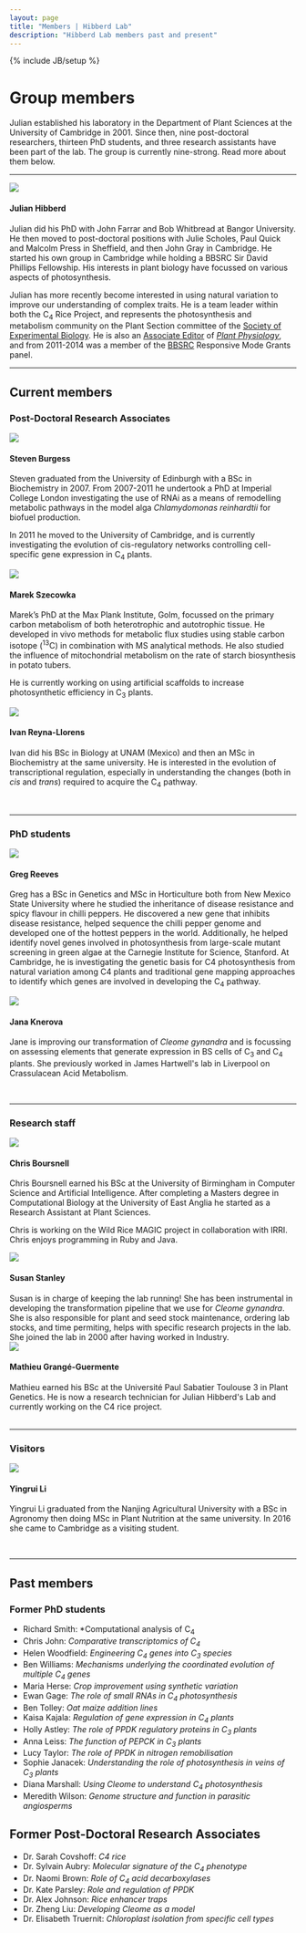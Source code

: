 ```yaml
---
layout: page
title: "Members | Hibberd Lab"
description: "Hibberd Lab members past and present"
---
```


{% include JB/setup %}

# Group members

Julian established his laboratory in the Department of Plant Sciences at the University of Cambridge in 2001.  Since then, nine post-doctoral researchers, thirteen PhD students, and three research assistants have been part of the lab.  The group is currently nine-strong. Read more about them below.

----

<div class="row-fluid">
  <div class="span8 offset2 media">
    <img class="pull-left media-object img-rounded" src="../assets/members/jh.jpg">
    <div class="media-body">
      <h4 class="media-heading">Julian Hibberd</h4>
      <p>Julian did his PhD with John Farrar and Bob Whitbread at Bangor University.  He then moved to post-doctoral positions with Julie Scholes, Paul Quick and Malcolm Press in Sheffield, and then John Gray in Cambridge.  He started his own group in Cambridge while holding a BBSRC Sir David Phillips Fellowship. His interests in plant biology have focussed on various aspects of photosynthesis.</p>
      <p>Julian has more recently become interested in using natural variation to improve our understanding of complex traits.  He is a team leader within both the C<sub>4</sub> Rice Project, and represents the photosynthesis and metabolism community on the Plant Section committee of the <a href="http://www.sebiology.org">Society of Experimental Biology</a>.  He is also an <a href="http://www.plantphysiol.org/site/misc/edboard.xhtml">Associate Editor</a> of <a href="http://www.plantphysiol.org"><i>Plant Physiology</i></a>, and from 2011-2014 was a member of the <a href="http://www.bbsrc.ac.uk/home/home.aspx">BBSRC</a> Responsive Mode Grants panel.</p>  
    </div>
  </div>
</div>

----  

## Current members

### Post-Doctoral Research Associates

<div class="row-fluid">
  <div class="span6 media">
    <img class="pull-left media-object img-rounded" src="../assets/members/sb.jpg">
    <div class="media-body">
      <h4 class="media-heading">Steven Burgess</h4>
      <p>Steven graduated from the University of Edinburgh with a BSc in Biochemistry in
      2007. From 2007-2011 he undertook a PhD at Imperial College London investigating
      the use of RNAi as a means of remodelling metabolic pathways 
      in the model alga <i>Chlamydomonas reinhardtii</i> for biofuel production.</p>
      <p>In 2011 he moved to the University of Cambridge, and is currently investigating the
      evolution of cis-regulatory networks controlling cell-specific gene
      expression in C<sub>4</sub> plants.</p>
    </div>
  </div>
</div>

<div class="row-fluid">
  <div class="span6 media">
    <img class="pull-left media-object img-rounded" src="../assets/members/ms.jpg">
    <div class="media-body">
      <h4 class="media-heading">Marek Szecowka</h4>
      <p>Marek’s PhD at the Max Plank Institute, Golm, focussed on the primary carbon metabolism of both heterotrophic and
      autotrophic tissue. He developed in vivo methods for metabolic flux studies using stable carbon isotope (<sup>13</sup>C)
      in combination with MS analytical methods. He also studied the influence of mitochondrial metabolism on the rate of
      starch biosynthesis in potato tubers.</p>
      <p>He is currently working on using artificial scaffolds to increase photosynthetic efficiency in C<sub>3</sub>
      plants.</p>
    </div>
  </div>
  <div class="span6 media">
    <img class="pull-left media-object img-rounded" src="../assets/members/irl.jpg">
    <div class="media-body">
      <h4 class="media-heading">Ivan Reyna-Llorens</h4>
      <p>Ivan did his BSc in Biology at UNAM (Mexico) and then an MSc in Biochemistry at the same university. He is interested
      in the evolution of transcriptional regulation, especially in understanding the changes (both in <i>cis</i> and
      <i>trans</i>) required to acquire the C<sub>4</sub> pathway.</p> 
    </div>
  </div>
 </div>
</div>
<br>

----

### PhD students

<div class="row-fluid">
  <div class="span6 media">
    <img class="pull-left media-object img-rounded" src="../assets/members/GG.jpg">
    <div class="media-body">
      <h4 class="media-heading">Greg Reeves</h4>
      <p> Greg has a BSc in Genetics and MSc in Horticulture both from New Mexico State University where he studied the inheritance of disease resistance and spicy flavour in chilli peppers. He discovered a new gene that inhibits disease resistance, helped sequence the chilli pepper genome and developed one of the hottest peppers in the world. Additionally, he helped identify novel genes involved in photosynthesis from large-scale mutant screening in green algae at the Carnegie Institute for Science, Stanford. At Cambridge, he is investigating the genetic basis for C4 photosynthesis from natural variation among C4 plants and traditional gene mapping approaches to identify which genes are involved in developing the C<sub>4</sub> pathway.</p>
    </div>
  </div>
</div>

<div class="row-fluid">
  <div class="span6 media">
    <img class="pull-left media-object img-rounded" src="../assets/members/jk.jpg">
    <div class="media-body">
      <h4 class="media-heading">Jana Knerova</h4>
      <p>Jane is improving our transformation of <i>Cleome gynandra</i> and is focussing on assessing elements that generate
      expression in BS cells of C<sub>3</sub> and C<sub>4</sub> plants. She previously worked in James Hartwell's lab in
      Liverpool on Crassulacean Acid Metabolism.</p>
    </div>
  </div>
</div>
<br>

----

### Research staff

<div class="row-fluid">
  <div class="span6 media">
  <img class="pull-left media-object img-rounded" src="../assets/members/cb.jpg">
    <div class="media-body">
    <h4 class="media-heading">Chris Boursnell</h4>
    <p>Chris Boursnell earned his BSc at the University of Birmingham in Computer Science and Artificial Intelligence. After
    completing a Masters degree in Computational Biology at the University of East Anglia he started as a Research Assistant at
    Plant Sciences.</p>
    <p>Chris is working on the Wild Rice MAGIC project in collaboration with IRRI. Chris enjoys programming in Ruby and Java.</p>
    </div>
  </div>
    <div class="span6 media">
      <img class="pull-left media-object img-rounded" src="../assets/members/ss.jpg">
      <div class="media-body">
      <h4 class="media-heading">Susan Stanley</h4>
      Susan is in charge of keeping the lab running! She has been instrumental in developing the transformation pipeline that
      we use for <i>Cleome gynandra</i>. She is also responsible for plant and seed stock maintenance, ordering lab stocks, and
      time permiting, helps with specific research projects in the lab. She joined the lab in 2000 after having worked in
      Industry.
    </div>
   </div>
  </div>
<div class="row-fluid"> 
 <div class="span6 media">
      <img class="pull-left media-object img-rounded" src="../assets/members/mgg.jpg">
      <div class="media-body">
      <h4 class="media-heading">Mathieu Grangé-Guermente  </h4>
      Mathieu earned his BSc at the Université Paul Sabatier Toulouse 3 in Plant Genetics. He is now a research technician for Julian Hibberd's Lab and currently working on the C4 rice project.
  </div> 
 </div>
</div>
<br>

----

### Visitors

<div class="row-fluid">
  <div class="span6 media">
    <img class="pull-left media-object img-rounded" src="../assets/members/yl.jpg">
    <div class="media-body">
      <h4 class="media-heading">Yingrui Li</h4>
      <p> Yingrui Li graduated from the Nanjing Agricultural University with a BSc in Agronomy then doing MSc in Plant Nutrition at the same university. In 2016 she came to Cambridge as a visiting student. </p>
    </div>
  </div>
</div>
<br>

----

## Past members

### Former PhD students

- Richard Smith: *Computational analysis of C<sub>4</sub>
- Chris John: *Comparative transcriptomics of C<sub>4</sub>*
- Helen Woodfield: *Engineering C<sub>4</sub> genes into C<sub>3</sub> species*
- Ben Williams: *Mechanisms underlying the coordinated evolution of multiple C<sub>4</sub> genes*
- Maria Herse: *Crop improvement using synthetic variation*
- Ewan Gage: *The role of small RNAs in C<sub>4</sub> photosynthesis*
- Ben Tolley: *Oat maize addition lines*
- Kaisa Kajala: *Regulation of gene expression in C<sub>4</sub> plants*
- Holly Astley: *The role of PPDK regulatory proteins in C<sub>3</sub> plants*
- Anna Leiss: *The function of PEPCK in C<sub>3</sub> plants*
- Lucy Taylor: *The role of PPDK in nitrogen remobilisation*
- Sophie Janacek: *Understanding the role of photosynthesis in veins of C<sub>3</sub> plants*
- Diana Marshall: *Using Cleome to understand C<sub>4</sub> photosynthesis*
- Meredith Wilson: *Genome structure and function in parasitic angiosperms*


## Former Post-Doctoral Research Associates

- Dr. Sarah Covshoff: *C4 rice*
- Dr. Sylvain Aubry: *Molecular signature of the C<sub>4</sub> phenotype* 
- Dr. Naomi Brown: *Role of C<sub>4</sub> acid decarboxylases*
- Dr. Kate Parsley: *Role and regulation of PPDK*
- Dr. Alex Johnson: *Rice enhancer traps*
- Dr. Zheng Liu: *Developing Cleome as a model*
- Dr. Elisabeth Truernit: *Chloroplast isolation from specific cell types*
